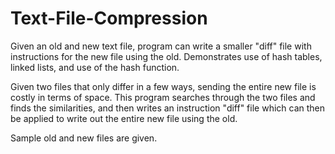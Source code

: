 # Text-File-Compression
Given an old and new text file, program can write a smaller "diff" file with instructions for the new file using the old. Demonstrates use of hash tables, linked lists, and use of the hash function.

Given two files that only differ in a few ways, sending the entire new file is costly in terms of space. This program searches through the two files and finds the similarities, and then writes an instruction "diff" file which can then be applied to write out the entire new file using the old.

Sample old and new files are given.
